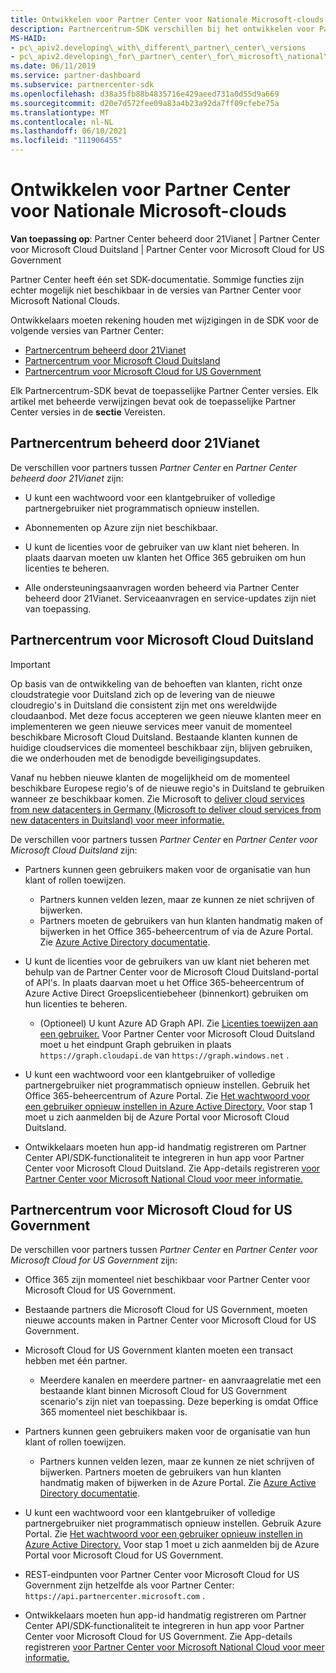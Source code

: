 ```yaml
---
title: Ontwikkelen voor Partner Center voor Nationale Microsoft-clouds
description: Partnercentrum-SDK verschillen bij het ontwikkelen voor Partner Center voor Nationale Microsoft-clouds.
MS-HAID:
- pc\_apiv2.developing\_with\_different\_partner\_center\_versions
- pc\_apiv2.developing\_for\_partner\_center\_for\_microsoft\_national\_cloud
ms.date: 06/11/2019
ms.service: partner-dashboard
ms.subservice: partnercenter-sdk
ms.openlocfilehash: d38a35fb88b4835716e429aeed731a0d55d9a669
ms.sourcegitcommit: d20e7d572fee09a83a4b23a92da7ff09cfebe75a
ms.translationtype: MT
ms.contentlocale: nl-NL
ms.lasthandoff: 06/10/2021
ms.locfileid: "111906455"
---
```

# <a name="developing-for-partner-center-for-microsoft-national-clouds"></a>Ontwikkelen voor Partner Center voor Nationale Microsoft-clouds

**Van toepassing op**: Partner Center beheerd door 21Vianet | Partner Center voor Microsoft Cloud Duitsland | Partner Center voor Microsoft Cloud for US Government

Partner Center heeft één set SDK-documentatie. Sommige functies zijn echter mogelijk niet beschikbaar in de versies van Partner Center voor Microsoft National Clouds.

Ontwikkelaars moeten rekening houden met wijzigingen in de SDK voor de volgende versies van Partner Center:

- [Partnercentrum beheerd door 21Vianet](#partner-center-operated-by-21vianet)
- [Partnercentrum voor Microsoft Cloud Duitsland](#partner-center-for-microsoft-cloud-germany)
- [Partnercentrum voor Microsoft Cloud for US Government](#partner-center-for-microsoft-cloud-for-us-government)

Elk Partnercentrum-SDK bevat de toepasselijke Partner Center versies. Elk artikel met beheerde verwijzingen bevat ook de toepasselijke Partner Center versies in de **sectie** Vereisten.

## <a name="partner-center-operated-by-21vianet"></a>Partnercentrum beheerd door 21Vianet

De verschillen voor partners tussen *Partner Center* en *Partner Center beheerd door 21Vianet* zijn:

- U kunt een wachtwoord voor een klantgebruiker of volledige partnergebruiker niet programmatisch opnieuw instellen.

- Abonnementen op Azure zijn niet beschikbaar.

- U kunt de licenties voor de gebruiker van uw klant niet beheren. In plaats daarvan moeten uw klanten het Office 365 gebruiken om hun licenties te beheren.

- Alle ondersteuningsaanvragen worden beheerd via Partner Center beheerd door 21Vianet. Serviceaanvragen en service-updates zijn niet van toepassing.

## <a name="partner-center-for-microsoft-cloud-germany"></a>Partnercentrum voor Microsoft Cloud Duitsland

> [!IMPORTANT]
> Op basis van de ontwikkeling van de behoeften van klanten, richt onze cloudstrategie voor Duitsland zich op de levering van de nieuwe cloudregio's in Duitsland die consistent zijn met ons wereldwijde cloudaanbod. Met deze focus accepteren we geen nieuwe klanten meer en implementeren we geen nieuwe services meer vanuit de momenteel beschikbare Microsoft Cloud Duitsland. Bestaande klanten kunnen de huidige cloudservices die momenteel beschikbaar zijn, blijven gebruiken, die we onderhouden met de benodigde beveiligingsupdates.
>
> Vanaf nu hebben nieuwe klanten de mogelijkheid om de momenteel beschikbare Europese regio's of de nieuwe regio's in Duitsland te gebruiken wanneer ze beschikbaar komen. Zie Microsoft to [deliver cloud services from new datacenters in Germany (Microsoft to deliver cloud services from new datacenters in Duitsland) voor meer informatie.](https://news.microsoft.com/europe/2018/08/31/microsoft-to-deliver-cloud-services-from-new-datacentres-in-germany-in-2019-to-meet-evolving-customer-needs/)

De verschillen voor partners tussen *Partner Center* en *Partner Center voor Microsoft Cloud Duitsland* zijn:

- Partners kunnen geen gebruikers maken voor de organisatie van hun klant of rollen toewijzen.
  - Partners kunnen velden lezen, maar ze kunnen ze niet schrijven of bijwerken.
  - Partners moeten de gebruikers van hun klanten handmatig maken of bijwerken in het Office 365-beheercentrum of via de Azure Portal. Zie [Azure Active Directory documentatie](/azure/active-directory/).

- U kunt de licenties voor de gebruikers van uw klant niet beheren met behulp van de Partner Center voor de Microsoft Cloud Duitsland-portal of API's. In plaats daarvan moet u het Office 365-beheercentrum of Azure Active Direct Groepslicentiebeheer (binnenkort) gebruiken om hun licenties te beheren.
  - (Optioneel) U kunt Azure AD Graph API. Zie [Licenties toewijzen aan een gebruiker.](/graph/api/user-assignlicense) Voor Partner Center voor Microsoft Cloud Duitsland moet u het eindpunt Graph gebruiken in plaats `https://graph.cloudapi.de` van `https://graph.windows.net` .

- U kunt een wachtwoord voor een klantgebruiker of volledige partnergebruiker niet programmatisch opnieuw instellen. Gebruik het Office 365-beheercentrum of Azure Portal. Zie [Het wachtwoord voor een gebruiker opnieuw instellen in Azure Active Directory.](/azure/active-directory/fundamentals/active-directory-users-reset-password-azure-portal) Voor stap 1 moet u zich aanmelden bij de Azure Portal voor Microsoft Cloud Duitsland.

- Ontwikkelaars moeten hun app-id handmatig registreren om Partner Center API/SDK-functionaliteit te integreren in hun app voor Partner Center voor Microsoft Cloud Duitsland. Zie App-details registreren [voor Partner Center voor Microsoft National Cloud voor meer informatie.](create-apps-for-partner-center-for-microsoft-national-clouds.md)

## <a name="partner-center-for-microsoft-cloud-for-us-government"></a>Partnercentrum voor Microsoft Cloud for US Government

De verschillen voor partners tussen *Partner Center* en *Partner Center voor Microsoft Cloud for US Government* zijn:

- Office 365 zijn momenteel niet beschikbaar voor Partner Center voor Microsoft Cloud for US Government.

- Bestaande partners die Microsoft Cloud for US Government, moeten nieuwe accounts maken in Partner Center voor Microsoft Cloud for US Government.

- Microsoft Cloud for US Government klanten moeten een transact hebben met één partner.
  - Meerdere kanalen en meerdere partner- en aanvraagrelatie met een bestaande klant binnen Microsoft Cloud for US Government scenario's zijn niet van toepassing. Deze beperking is omdat Office 365 momenteel niet beschikbaar is.

- Partners kunnen geen gebruikers maken voor de organisatie van hun klant of rollen toewijzen.
  - Partners kunnen velden lezen, maar ze kunnen ze niet schrijven of bijwerken. Partners moeten de gebruikers van hun klanten handmatig maken of bijwerken in de Azure Portal. Zie [Azure Active Directory documentatie](/azure/active-directory/).

- U kunt een wachtwoord voor een klantgebruiker of volledige partnergebruiker niet programmatisch opnieuw instellen. Gebruik Azure Portal. Zie [Het wachtwoord voor een gebruiker opnieuw instellen in Azure Active Directory.](/azure/active-directory/active-directory-users-reset-password-azure-portal) Voor stap 1 moet u zich aanmelden bij de Azure Portal voor Microsoft Cloud for US Government.

- REST-eindpunten voor Partner Center voor Microsoft Cloud for US Government zijn hetzelfde als voor Partner Center: `https://api.partnercenter.microsoft.com` .

- Ontwikkelaars moeten hun app-id handmatig registreren om Partner Center API/SDK-functionaliteit te integreren in hun app voor Partner Center voor Microsoft Cloud for US Government. Zie App-details registreren [voor Partner Center voor Microsoft National Cloud voor meer informatie.](create-apps-for-partner-center-for-microsoft-national-clouds.md)
